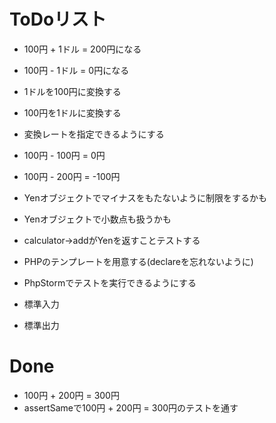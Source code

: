 # ToDoリスト
- 100円 + 1ドル = 200円になる
- 100円 - 1ドル = 0円になる
- 1ドルを100円に変換する
- 100円を1ドルに変換する
- 変換レートを指定できるようにする
- 100円 - 100円 = 0円  
- 100円 - 200円 = -100円
- Yenオブジェクトでマイナスをもたないように制限をするかも
- Yenオブジェクトで小数点も扱うかも
- calculator->addがYenを返すことテストする
- PHPのテンプレートを用意する(declareを忘れないように)
- PhpStormでテストを実行できるようにする

- 標準入力
- 標準出力

# Done
- 100円 + 200円 = 300円
- assertSameで100円 + 200円 = 300円のテストを通す
